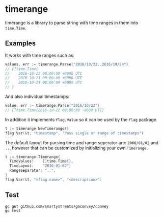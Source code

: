 # timerange

timerange is a library to parse string with time ranges in them into
`time.Time`.

## Examples

It works with time ranges such as:

```go
values, err := timerange.Parse("2016/10/22..2016/10/24")
// []time.Time{
//    2016-10-22 00:00:00 +0000 UTC
//    2016-10-23 00:00:00 +0000 UTC
//    2016-10-24 00:00:00 +0000 UTC
// }
```

And also individual timestamps:

```go
value, err := timerange.Parse("2016/10/22")
// []time.Time{2016-10-22 00:00:00 +0000 UTC}
```

In addition it implements `flag.Value` so it can be used by the `flag` package.

```go
t := timerange.NewTimerange()
flag.Var(&t, "timestamp", "Pass single or range of timestamps")
```

The default layout for parsing time and range seperator are: `2006/01/02` and
`..`, however that can be customized by initializing your own `Timerange`.

```go
t := timerange.Timerange{
  TimeValues:    []time.Time{},
  TimeLayout:    "2016-01-02",
  RangeSeparator: "..",
}
flag.Var(&t, "<flag name>", "<description>")
```

## Test

```
go get github.com/smartystreets/goconvey/convey
go test
```
